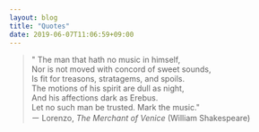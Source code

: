 ```yaml
---
layout: blog
title: "Quotes"
date: 2019-06-07T11:06:59+09:00
---
```


> "	The man that hath no music in himself,  
Nor is not moved with concord of sweet sounds,  
Is fit for treasons, stratagems, and spoils.  
The motions of his spirit are dull as night,  
And his affections dark as Erebus.  
Let no such man be trusted. Mark the music."  
ー Lorenzo, *The Merchant of Venice* (William Shakespeare)

